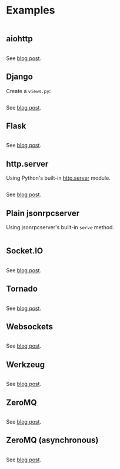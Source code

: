 # Examples

```{contents}
```

## aiohttp

```{literalinclude} ../examples/aiohttp_server.py
```

See [blog post](https://beau.click/jsonrpc/aiohttp).

## Django

Create a `views.py`:

```{literalinclude} ../examples/django_server.py
```

See [blog post](https://bcb.github.io/jsonrpc/django).

## Flask

```{literalinclude} ../examples/flask_server.py
```

See [blog post](https://bcb.github.io/jsonrpc/flask).

## http.server

Using Python's built-in
[http.server](https://docs.python.org/3/library/http.server.html) module.

```{literalinclude} ../examples/http_server.py
```

See [blog post](https://bcb.github.io/jsonrpc/httpserver).

## Plain jsonrpcserver

Using jsonrpcserver's built-in `serve` method.

```{literalinclude} ../examples/jsonrpcserver_server.py
```

## Socket.IO

```{literalinclude} ../examples/socketio_server.py
```

See [blog post](https://bcb.github.io/jsonrpc/flask-socketio).

## Tornado

```{literalinclude} ../examples/tornado_server.py
```

See [blog post](https://bcb.github.io/jsonrpc/tornado).

## Websockets

```{literalinclude} ../examples/websockets_server.py
```

See [blog post](https://bcb.github.io/jsonrpc/websockets).

## Werkzeug

```{literalinclude} ../examples/werkzeug_server.py
```

See [blog post](https://bcb.github.io/jsonrpc/werkzeug).

## ZeroMQ

```{literalinclude} ../examples/zeromq_server.py
```

See [blog post](https://bcb.github.io/jsonrpc/zeromq).

## ZeroMQ (asynchronous)

```{literalinclude} ../examples/aiozmq_server.py
```

See [blog post](https://bcb.github.io/jsonrpc/zeromq-async).
